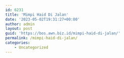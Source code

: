 ```yaml
---
id: 6231
title: 'Mimpi Haid Di Jalan'
date: '2023-05-02T19:31:27+00:00'
author: admin
layout: post
guid: 'https://bos.awn.biz.id/mimpi-haid-di-jalan/'
permalink: /mimpi-haid-di-jalan/
categories:
    - Uncategorized
---
```


